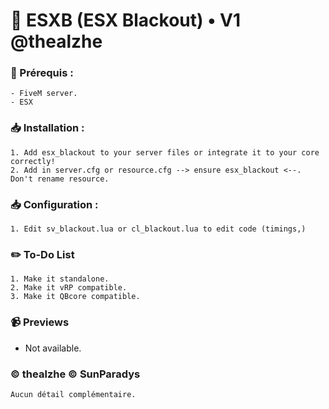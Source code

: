 
# 📰 ESXB (ESX Blackout) • V1 @thealzhe

### 📃 Prérequis :
```
- FiveM server.
- ESX
```

### 📥 Installation :
```
1. Add esx_blackout to your server files or integrate it to your core correctly!
2. Add in server.cfg or resource.cfg --> ensure esx_blackout <--. Don't rename resource.
```

### 📥 Configuration :
```
1. Edit sv_blackout.lua or cl_blackout.lua to edit code (timings,)
```

### ✏️ To-Do List
```
1. Make it standalone.
2. Make it vRP compatible.
3. Make it QBcore compatible.
```

### 📹 Previews
- Not available.

### ©️ thealzhe ©️ SunParadys 
```
Aucun détail complémentaire.
```
